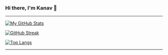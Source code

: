 
<!--
**kanavgoyal781/kanavgoyal781** is a ✨ _special_ ✨ repository because its `README.md` (this file) appears on your GitHub profile.

Here are some ideas to get you started:

- 🔭 I’m currently working on ...
- 🌱 I’m currently learning ...
- 👯 I’m looking to collaborate on ...
- 🤔 I’m looking for help with ...
- 💬 Ask me about ...
- 📫 How to reach me: ...
- 😄 Pronouns: ...
- ⚡ Fun fact: ...
-->

### Hi there, I'm Kanav 👋

---

[![My GitHub Stats](https://github-readme-stats.vercel.app/api?username=kanavgoyal781&show_icons=true&theme=radical)](https://github.com/anuraghazra/github-readme-stats)

[![GitHub Streak](https://github-readme-streak-stats.herokuapp.com/?user=kanavgoyal781&theme=radical)](https://git.io/streak-stats)

[![Top Langs](https://github-readme-stats.vercel.app/api/top-langs/?username=kanavgoyal781&layout=compact&theme=radical)](https://github.com/anuraghazra/github-readme-stats)

---
